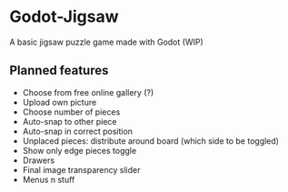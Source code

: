 # Godot-Jigsaw
A basic jigsaw puzzle game made with Godot (WIP)

## Planned features
* Choose from free online gallery (?)
* Upload own picture
* Choose number of pieces
* Auto-snap to other piece
* Auto-snap in correct position
* Unplaced pieces: distribute around board (which side to be toggled)
* Show only edge pieces toggle
* Drawers
* Final image transparency slider
* Menus n stuff

